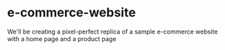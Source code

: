 # e-commerce-website
We'll be creating a pixel-perfect replica of a sample e-commerce website with a home page and a product page

